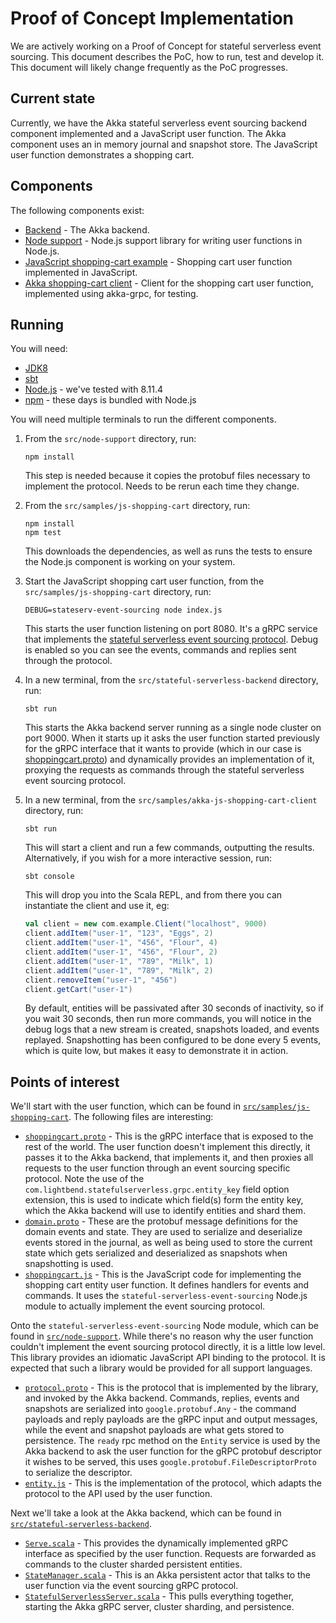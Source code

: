 # Proof of Concept Implementation

We are actively working on a Proof of Concept for stateful serverless event sourcing. This document describes the PoC, how to run, test and develop it. This document will likely change frequently as the PoC progresses.

## Current state

Currently, we have the Akka stateful serverless event sourcing backend component implemented and a JavaScript user function. The Akka component uses an in memory journal and snapshot store. The JavaScript user function demonstrates a shopping cart.

## Components

The following components exist:

* [Backend](../src/stateful-serverless-backend) - The Akka backend.
* [Node support](../src/node-support) - Node.js support library for writing user functions in Node.js.
* [JavaScript shopping-cart example](../src/samples/js-shopping-cart) - Shopping cart user function implemented in JavaScript.
* [Akka shopping-cart client](../src/samples/akka-js-shopping-cart-client) - Client for the shopping cart user function, implemented using akka-grpc, for testing.

## Running

You will need:

* [JDK8](https://adoptopenjdk.net/)
* [sbt](https://www.scala-sbt.org/)
* [Node.js](https://nodejs.org/) - we've tested with 8.11.4
* [npm](https://www.npmjs.com/get-npm) - these days is bundled with Node.js

You will need multiple terminals to run the different components.

1. From the `src/node-support` directory, run:
    
    ```
    npm install
    ```

    This step is needed because it copies the protobuf files necessary to implement the protocol. Needs to be rerun each time they change.
    
2. From the `src/samples/js-shopping-cart` directory, run:

    ```
    npm install
    npm test
    ```
    
    This downloads the dependencies, as well as runs the tests to ensure the Node.js component is working on your system.
    
3. Start the JavaScript shopping cart user function, from the `src/samples/js-shopping-cart` directory, run:

    ```
    DEBUG=stateserv-event-sourcing node index.js
    ```
    
    This starts the user function listening on port 8080. It's a gRPC service that implements the [stateful serverless event sourcing protocol](../src/stateful-serverless-backend/src/main/proto/protocol.proto). Debug is enabled so you can see the events, commands and replies sent through the protocol.
    
4. In a new terminal, from the `src/stateful-serverless-backend` directory, run:

    ```
    sbt run
    ```

    This starts the Akka backend server running as a single node cluster on port 9000. When it starts up it asks the user function started previously for the gRPC interface that it wants to provide (which in our case is [shoppingcart.proto](../src/samples/js-shopping-cart/proto/shoppingcart.proto)) and dynamically provides an implementation of it, proxying the requests as commands through the stateful serverless event sourcing protocol.

5. In a new terminal, from the `src/samples/akka-js-shopping-cart-client` directory, run:

    ```
    sbt run
    ```
    
    This will start a client and run a few commands, outputting the results. Alternatively, if you wish for a more interactive session, run:
    
    ```
    sbt console
    ```
    
    This will drop you into the Scala REPL, and from there you can instantiate the client and use it, eg:
    
    ```scala
    val client = new com.example.Client("localhost", 9000)
    client.addItem("user-1", "123", "Eggs", 2)
    client.addItem("user-1", "456", "Flour", 4)
    client.addItem("user-1", "456", "Flour", 2)
    client.addItem("user-1", "789", "Milk", 1)
    client.addItem("user-1", "789", "Milk", 2)
    client.removeItem("user-1", "456")
    client.getCart("user-1")
    ```
    
    By default, entities will be passivated after 30 seconds of inactivity, so if you wait 30 seconds, then run more commands, you will notice in the debug logs that a new stream is created, snapshots loaded, and events replayed. Snapshotting has been configured to be done every 5 events, which is quite low, but makes it easy to demonstrate it in action.
    
## Points of interest

We'll start with the user function, which can be found in [`src/samples/js-shopping-cart`](../src/samples/js-shopping-cart). The following files are interesting:

* [`shoppingcart.proto`](../src/samples/js-shopping-cart/proto/shoppingcart.proto) - This is the gRPC interface that is exposed to the rest of the world. The user function doesn't implement this directly, it passes it to the Akka backend, that implements it, and then proxies all requests to the user function through an event sourcing specific protocol. Note the use of the `com.lightbend.statefulserverless.grpc.entity_key` field option extension, this is used to indicate which field(s) form the entity key, which the Akka backend will use to identify entities and shard them.
* [`domain.proto`](../src/samples/js-shopping-cart/proto/domain.proto) - These are the protobuf message definitions for the domain events and state. They are used to serialize and deserialize events stored in the journal, as well as being used to store the current state which gets serialized and deserialized as snapshots when snapshotting is used.
* [`shoppingcart.js`](../src/samples/js-shopping-cart/shoppingcart.js) - This is the JavaScript code for implementing the shopping cart entity user function. It defines handlers for events and commands. It uses the `stateful-serverless-event-sourcing` Node.js module to actually implement the event sourcing protocol.

Onto the `stateful-serverless-event-sourcing` Node module, which can be found in [`src/node-support`](../src/node-support). While there's no reason why the user function couldn't implement the event sourcing protocol directly, it is a little low level. This library provides an idiomatic JavaScript API binding to the protocol. It is expected that such a library would be provided for all support languages.

* [`protocol.proto`](../src/stateful-serverless-backend/src/main/proto/protocol.proto) - This is the protocol that is implemented by the library, and invoked by the Akka backend. Commands, replies, events and snapshots are serialized into `google.protobuf.Any` - the command payloads and reply payloads are the gRPC input and output messages, while the event and snapshot payloads are what gets stored to persistence. The `ready` rpc method on the `Entity` service is used by the Akka backend to ask the user function for the gRPC protobuf descriptor it wishes to be served, this uses `google.protobuf.FileDescriptorProto` to serialize the descriptor.
* [`entity.js`](../src/node-support/src/entity.js) - This is the implementation of the protocol, which adapts the protocol to the API used by the user function.

Next we'll take a look at the Akka backend, which can be found in [`src/stateful-serverless-backend`](../src/stateful-serverless-backend).

* [`Serve.scala`](../src/stateful-serverless-backend/src/main/scala/com/lightbend/statefulserverless/Serve.scala) - This provides the dynamically implemented gRPC interface as specified by the user function. Requests are forwarded as commands to the cluster sharded persistent entities.
* [`StateManager.scala`](../src/stateful-serverless-backend/src/main/scala/com/lightbend/statefulserverless/StateManager.scala) - This is an Akka persistent actor that talks to the user function via the event sourcing gRPC protocol.
* [`StatefulServerlessServer.scala`](../src/stateful-serverless-backend/src/main/scala/com/lightbend/statefulserverless/StatefulServerlessServer.scala) - This pulls everything together, starting the Akka gRPC server, cluster sharding, and persistence.

